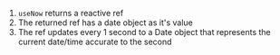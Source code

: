 1. `useNow` returns a reactive ref
2. The returned ref has a date object as it's value
3. The ref updates every 1 second to a Date object that represents the current date/time accurate to the second
